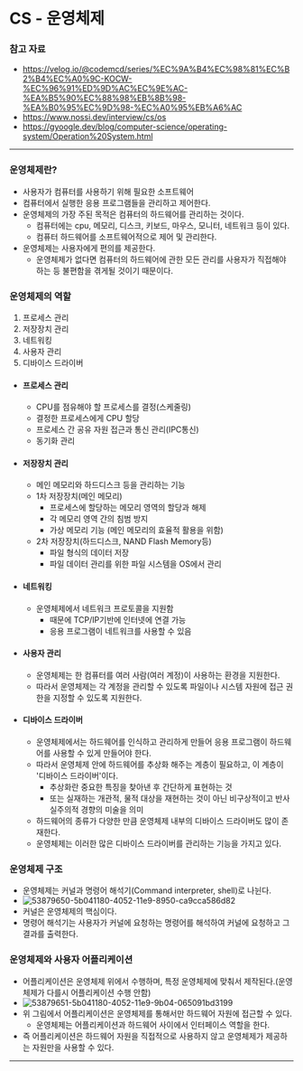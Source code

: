 # CS - 운영체제

### 참고 자료

+ https://velog.io/@codemcd/series/%EC%9A%B4%EC%98%81%EC%B2%B4%EC%A0%9C-KOCW-%EC%96%91%ED%9D%AC%EC%9E%AC-%EA%B5%90%EC%88%98%EB%8B%98-%EA%B0%95%EC%9D%98-%EC%A0%95%EB%A6%AC
+ https://www.nossi.dev/interview/cs/os
+ https://gyoogle.dev/blog/computer-science/operating-system/Operation%20System.html



---

### 운영체제란?

+ 사용자가 컴퓨터를 사용하기 위해 필요한 소프트웨어
+ 컴퓨터에서 실행한 응용 프로그램들을 관리하고 제어한다.
+ 운영체제의 가장 주된 목적은 컴퓨터의 하드웨어를 관리하는 것이다.
  + 컴퓨터에는 cpu, 메모리, 디스크, 키보드, 마우스, 모니터, 네트워크 등이 있다.
  + 컴퓨터 하드웨어를 소프트웨어적으로 제어 및 관리한다.
+ 운영체제는 사용자에게 편의를 제공한다.
  + 운영체제가 없다면 컴퓨터의 하드웨어에 관한 모든 관리를 사용자가 직접해야하는 등 불편함을 겪게될 것이기 때문이다.



### 운영체제의 역할

1. 프로세스 관리
2. 저장장치 관리
3. 네트워킹
4. 사용자 관리
5. 디바이스 드라이버



+ #### 프로세스 관리

  + CPU를 점유해야 할 프로세스를 결정(스케줄링)
  + 결정한 프로세스에게 CPU 할당
  + 프로세스 간 공유 자원 접근과 통신 관리(IPC통신)
  + 동기화 관리

+ #### 저장장치 관리

  + 메인 메모리와 하드디스크 등을 관리하는 기능
  + 1차 저장장치(메인 메모리)
    + 프로세스에 할당하는 메모리 영역의 할당과 해제
    + 각 메모리 영역 간의 침범 방지
    + 가상 메모리 기능 (메인 메모리의 효율적 활용을 위함)
  + 2차 저장장치(하드디스크, NAND Flash Memory등)
    + 파일 형식의 데이터 저장
    + 파일 데이터 관리를 위한 파일 시스템을 OS에서 관리

+ #### 네트워킹

  + 운영체제에서 네트워크 프로토콜을 지원함
    + 때문에 TCP/IP기반에 인터넷에 연결 가능
    + 응용 프로그램이 네트워크를 사용할 수 있음

+ #### 사용자 관리

  + 운영체제는 한 컴퓨터를 여러 사람(여러 계정)이 사용하는 환경을 지원한다.
  + 따라서 운영체제는 각 계정을 관리할 수 있도록 파일이나 시스템 자원에 접근 권한을 지정할 수 있도록 지원한다.

+ #### 디바이스 드라이버

  + 운영체제에서는 하드웨어를 인식하고 관리하게 만들어 응용 프로그램이 하드웨어를 사용할 수 있게 만들어야 한다.
  + 따라서 운영체제 안에 하드웨어를 추상화 해주는 계층이 필요하고, 이 계층이 '디바이스 드라이버'이다.
    + 추상화란 중요한 특징을 찾아낸 후 간단하게 표현하는 것 
    + 또는 실재하는 개관적, 물적 대상을 재현하는 것이 아닌 비구상적이고 반사실주의적 경향의 미술을 의미
  + 하드웨어의 종류가 다양한 만큼 운영체제 내부의 디바이스 드라이버도 많이 존재한다.
  + 운영체제는 이러한 많은 디바이스 드라이버를 관리하는 기능을 가지고 있다. 



### 운영체제 구조

+ 운영체제는 커널과 명령어 해석기(Command interpreter, shell)로 나뉜다.
+ ![53879650-5b041180-4052-11e9-8950-ca9cca586d82](https://user-images.githubusercontent.com/88477839/229356110-aafcc6ab-b2d8-455e-ba5e-ea7530c80e45.png)
+ 커널은 운영체제의 핵심이다.
+ 명령어 해석기는 사용자가 커널에 요청하는 명령어를 해석하여 커널에 요청하고 그 결과를 출력한다.



### 운영체제와 사용자 어플리케이션

+ 어플리케이션은 운영체제 위에서 수행하며, 특정 운영체제에 맞춰서 제작된다.(운영체제가 다를시 어플리케이션 수행 안함)
+ ![53879651-5b041180-4052-11e9-9b04-065091bd3199](https://user-images.githubusercontent.com/88477839/229356747-4f81c882-9bba-4461-bfc9-7ffd77887517.png)
+ 위 그림에서 어플리케이션은 운영체제를 통해서만 하드웨어 자원에 접근할 수 있다.
  + 운영체제는 어플리케이션과 하드웨어 사이에서 인터페이스 역할을 한다.
+ 즉 어플리케이션은 하드웨어 자원을 직접적으로 사용하지 않고 운영체제가 제공하는 자원만을 사용할 수 있다.



---

